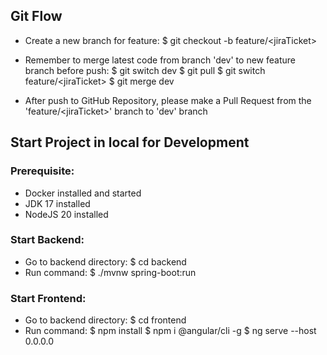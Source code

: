 ## Git Flow
- Create a new branch for feature:
$ git checkout -b feature/\<jiraTicket\>
- Remember to merge latest code from branch 'dev' to new feature branch before push:
\$ git switch dev
\$ git pull
\$ git switch feature/\<jiraTicket\>
\$ git merge dev

- After push to GitHub Repository, please make a Pull Request from the 'feature/\<jiraTicket\>' branch to 'dev' branch

## Start Project in local for Development
### Prerequisite: 
  - Docker installed and started
  - JDK 17 installed
  - NodeJS 20 installed
### Start Backend:
  - Go to backend directory:
  \$ cd backend
  - Run command:
  \$ ./mvnw spring-boot:run
### Start Frontend:
 - Go to backend directory:
  \$ cd frontend
  - Run command:
  \$ npm install
  \$ npm i @angular/cli -g
  \$ ng serve --host 0.0.0.0
  